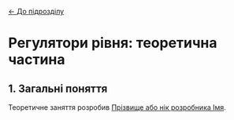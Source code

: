 [<- До підрозділу](README.md)

# Регулятори рівня: теоретична частина

## 1. Загальні поняття



Теоретичне заняття розробив [Прізвище або нік розробника Імя](https://github.com). 
